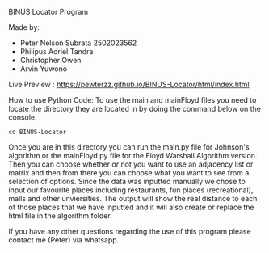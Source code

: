 BINUS Locator Program

Made by:
- Peter Nelson Subrata 2502023562
- Philipus Adriel Tandra 
- Christopher Owen
- Arvin Yuwono

Live Preview : https://pewterzz.github.io/BINUS-Locator/html/index.html

How to use Python Code:
To use the main and mainFloyd files you need to locate the directory they are located in by doing the command below on the console.
```
cd BINUS-Locator
```  
Once you are in this directory you can run the main.py file for Johnson's algorithm or the mainFloyd.py file for the Floyd Warshall Algorithm version.  
Then you can choose whether or not you want to use an adjacency list or matrix and then from there you can choose what you want to see from a selection of options.
Since the data was inputted manually we chose to input our favourite places including restaurants, fun places (recreational), malls and other unviersities. The output will show the real distance to each of those places that we have inputted and it will also create or replace the html file in the algorithm folder.

If you have any other questions regarding the use of this program please contact me (Peter) via whatsapp.
